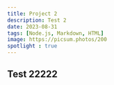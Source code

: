 ```yaml
---
title: Project 2 
description: Test 2
date: 2023-08-31
tags: [Node.js, Markdown, HTML]
image: https://picsum.photos/200
spotlight : true
---
```


## Test 22222


